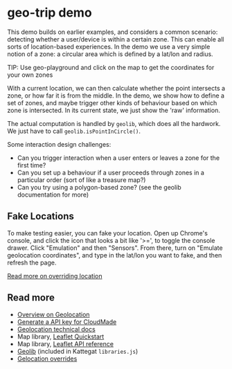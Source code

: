 # geo-trip demo

This demo builds on earlier examples, and considers a common scenario: detecting whether a user/device is within a certain zone. This can enable all sorts of location-based experiences. In the demo we use a very simple notion of a zone: a circular area which is defined by a lat/lon and radius.

TIP: Use geo-playground and click on the map to get the coordinates for your own zones

With a current location, we can then calculate whether the point intersects a zone, or how far it is from the middle. In the demo, we show how to define a set of zones, and maybe trigger other kinds of behaviour based on which zone is intersected. In its current state, we just show the 'raw' information.

The actual computation is handled by `geolib`, which does all the hardwork. We just have to call `geolib.isPointInCircle()`.

Some interaction design challenges:
* Can you trigger interaction when a user enters or leaves a zone for the first time?
* Can you set up a behaviour if a user proceeds through zones in a particular order (sort of like a treasure map?)
* Can you try using a polygon-based zone? (see the geolib documentation for more)

## Fake Locations

To make testing easier, you can fake your location. Open up Chrome's console, and click the icon that looks a bit like '>=', to toggle the console drawer. Click "Emulation" and then "Sensors". From there, turn on "Emulate geolocation coordinates", and type in the lat/lon you want to fake, and then refresh the page.

[Read more on overriding location](https://developers.google.com/chrome-developer-tools/docs/mobile-emulation#device-geolocation-overrides)

## Read more
* [Overview on Geolocation](http://diveintohtml5.info/geolocation.html)
* [Generate a API key for CloudMade](http://account.cloudmade.com/register)
* [Geolocation technical docs](https://developer.mozilla.org/en/docs/WebAPI/Using_geolocation)
* Map library, [Leaflet Quickstart](http://leafletjs.com/examples/quick-start.html)
* Map library, [Leaflet API reference](http://leafletjs.com/reference.html)
* [Geolib](https://github.com/manuelbieh/Geolib) (included in Kattegat `libraries.js`)
* [Gelocation overrides](https://developers.google.com/chrome-developer-tools/docs/mobile-emulation#device-geolocation-overrides)